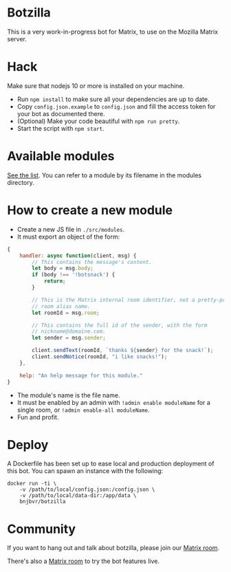 Botzilla
===

This is a very work-in-progress bot for Matrix, to use on the Mozilla Matrix
server.

Hack
===

Make sure that nodejs 10 or more is installed on your machine.

- Run `npm install` to make sure all your dependencies are up to date.
- Copy `config.json.example` to `config.json` and fill the access token for
  your bot as documented there.
- (Optional) Make your code beautiful with `npm run pretty`.
- Start the script with `npm start`.

Available modules
===

[See the list](./src/modules). You can refer to a module by its filename in
the modules directory.

How to create a new module
===

- Create a new JS file in `./src/modules`.
- It must export an object of the form:

```js
{
    handler: async function(client, msg) {
        // This contains the message's content.
        let body = msg.body;
        if (body !== '!botsnack') {
            return;
        }

        // This is the Matrix internal room identifier, not a pretty-printable
        // room alias name.
        let roomId = msg.room;

        // This contains the full id of the sender, with the form
        // nickname@domaine.com.
        let sender = msg.sender;

        client.sendText(roomId, `thanks ${sender} for the snack!`);
        client.sendNotice(roomId, "i like snacks!");
    },

    help: "An help message for this module."
}
```

- The module's name is the file name.
- It must be enabled by an admin with `!admin enable moduleName` for a single
  room, or `!admin enable-all moduleName`.
- Fun and profit.

Deploy
===

A Dockerfile has been set up to ease local and production deployment of this
bot. You can spawn an instance with the following:

    docker run -ti \
        -v /path/to/local/config.json:/config.json \
        -v /path/to/local/data-dir:/app/data \
        bnjbvr/botzilla

Community
===

If you want to hang out and talk about botzilla, please join our [Matrix
room](https://matrix.to/#/#botzilla:delire.party).

There's also a [Matrix room](https://matrix.to/#/#botzilla-tests:delire.party)
to try the bot features live.
